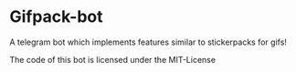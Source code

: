 Gifpack-bot
===========

A telegram bot which implements features similar to stickerpacks for
gifs!

The code of this bot is licensed under the MIT-License

